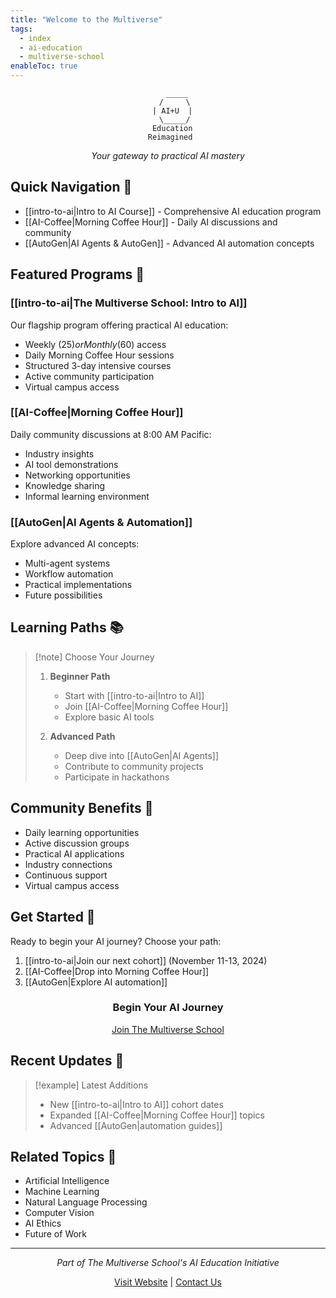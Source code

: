 ```yaml
---
title: "Welcome to the Multiverse"
tags:
  - index
  - ai-education
  - multiverse-school
enableToc: true
---
```


<div align="center">

```ascii
    _____
   /     \
  | AI+U  |
   \_____/
  Education
 Reimagined
```

*Your gateway to practical AI mastery*
</div>

## Quick Navigation 🧭
- [[intro-to-ai|Intro to AI Course]] - Comprehensive AI education program
- [[AI-Coffee|Morning Coffee Hour]] - Daily AI discussions and community
- [[AutoGen|AI Agents & AutoGen]] - Advanced AI automation concepts

## Featured Programs 🌟

### [[intro-to-ai|The Multiverse School: Intro to AI]]
Our flagship program offering practical AI education:
- Weekly ($25) or Monthly ($60) access
- Daily Morning Coffee Hour sessions
- Structured 3-day intensive courses
- Active community participation
- Virtual campus access

### [[AI-Coffee|Morning Coffee Hour]]
Daily community discussions at 8:00 AM Pacific:
- Industry insights
- AI tool demonstrations
- Networking opportunities
- Knowledge sharing
- Informal learning environment

### [[AutoGen|AI Agents & Automation]]
Explore advanced AI concepts:
- Multi-agent systems
- Workflow automation
- Practical implementations
- Future possibilities

## Learning Paths 📚

> [!note] Choose Your Journey
> 1. **Beginner Path**
>    - Start with [[intro-to-ai|Intro to AI]]
>    - Join [[AI-Coffee|Morning Coffee Hour]]
>    - Explore basic AI tools
> 
> 2. **Advanced Path**
>    - Deep dive into [[AutoGen|AI Agents]]
>    - Contribute to community projects
>    - Participate in hackathons

## Community Benefits 🤝

- Daily learning opportunities
- Active discussion groups
- Practical AI applications
- Industry connections
- Continuous support
- Virtual campus access

## Get Started 🎉

Ready to begin your AI journey? Choose your path:

1. [[intro-to-ai|Join our next cohort]] (November 11-13, 2024)
2. [[AI-Coffee|Drop into Morning Coffee Hour]]
3. [[AutoGen|Explore AI automation]]

<div align="center">

### Begin Your AI Journey

[Join The Multiverse School](https://themultiverse.school)

</div>

## Recent Updates 📣

> [!example] Latest Additions
> - New [[intro-to-ai|Intro to AI]] cohort dates
> - Expanded [[AI-Coffee|Morning Coffee Hour]] topics
> - Advanced [[AutoGen|automation guides]]

## Related Topics 🔗
- Artificial Intelligence
- Machine Learning
- Natural Language Processing
- Computer Vision
- AI Ethics
- Future of Work

---

<div align="center">

*Part of The Multiverse School's AI Education Initiative*

[Visit Website](https://themultiverse.school) | [Contact Us](mailto:liz@themultiverse.school)

</div>
